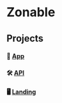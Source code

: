 # Zonable

## Projects
#### 📱 [App](https://github.com/zonable-org/zonable-app)  
#### 🛠️ [API](https://github.com/zonable-org/zonable-api)  
#### 🖥️ [Landing](https://github.com/zonable-org/zonable-landing)  
